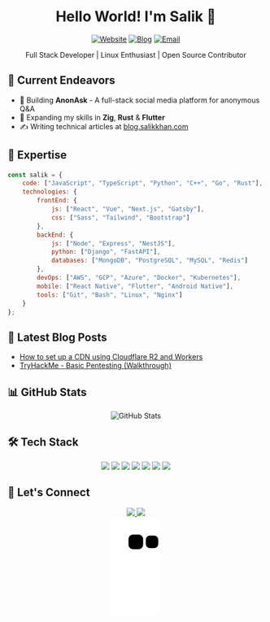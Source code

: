 <div align="center">
  
# Hello World! I'm Salik 👋

[![Website](https://img.shields.io/badge/Website-salikkhan.com-blue?style=for-the-badge&logo=google-chrome)](https://salikkhan.com)
[![Blog](https://img.shields.io/badge/Blog-blog.salikkhan.com-orange?style=for-the-badge&logo=rss)](https://blog.salikkhan.com)
[![Email](https://img.shields.io/badge/Email-contact@salikkhan.com-red?style=for-the-badge&logo=gmail)](mailto:contact@salikkhan.com)

Full Stack Developer | Linux Enthusiast | Open Source Contributor
</div>

## 🚀 Current Endeavors

- 🔭 Building **AnonAsk** - A full-stack social media platform for anonymous Q&A
- 🌱 Expanding my skills in **Zig**, **Rust** & **Flutter**
- ✍️ Writing technical articles at [blog.salikkhan.com](https://blog.salikkhan.com)

## 🎯 Expertise

```javascript
const salik = {
    code: ["JavaScript", "TypeScript", "Python", "C++", "Go", "Rust"],
    technologies: {
        frontEnd: {
            js: ["React", "Vue", "Next.js", "Gatsby"],
            css: ["Sass", "Tailwind", "Bootstrap"]
        },
        backEnd: {
            js: ["Node", "Express", "NestJS"],
            python: ["Django", "FastAPI"],
            databases: ["MongoDB", "PostgreSQL", "MySQL", "Redis"]
        },
        devOps: ["AWS", "GCP", "Azure", "Docker", "Kubernetes"],
        mobile: ["React Native", "Flutter", "Android Native"],
        tools: ["Git", "Bash", "Linux", "Nginx"]
    }
};
```

## 📖 Latest Blog Posts
<!-- BLOG-POST-LIST:START -->
- [How to set up a CDN using Cloudflare R2 and Workers](https://blog.salikkhan.com/how-to-set-up-a-cdn-using-cloudflare-r2-and-workers/)
- [TryHackMe - Basic Pentesting (Walkthrough)](https://blog.salikkhan.com/tryhackme-basic-pentesting-walkthrough/)
<!-- BLOG-POST-LIST:END -->

## 📊 GitHub Stats

<div align="center">
  <img src="https://github-readme-stats.vercel.app/api?username=0xSalik&show_icons=true&theme=tokyonight" alt="GitHub Stats" />
</div>

## 🛠️ Tech Stack
<!-- Note: Keep your most relevant/frequently used tools here -->
<div align="center">
  <img src="https://img.shields.io/badge/typescript-%23007ACC.svg?style=for-the-badge&logo=typescript&logoColor=white"/>
  <img src="https://img.shields.io/badge/react-%2320232a.svg?style=for-the-badge&logo=react&logoColor=%2361DAFB"/>
  <img src="https://img.shields.io/badge/node.js-6DA55F?style=for-the-badge&logo=node.js&logoColor=white"/>
  <img src="https://img.shields.io/badge/python-3670A0?style=for-the-badge&logo=python&logoColor=ffdd54"/>
  <img src="https://img.shields.io/badge/rust-%23000000.svg?style=for-the-badge&logo=rust&logoColor=white"/>
  <img src="https://img.shields.io/badge/docker-%230db7ed.svg?style=for-the-badge&logo=docker&logoColor=white"/>
  <img src="https://img.shields.io/badge/AWS-%23FF9900.svg?style=for-the-badge&logo=amazon-aws&logoColor=white"/>
</div>

## 🤝 Let's Connect
<div align="center">
  <a href="https://salikkhan.com/discord">
    <img src="https://img.shields.io/badge/Discord-%235865F2.svg?style=for-the-badge&logo=discord&logoColor=white"/>
  </a>
  <a href="https://blog.salikkhan.com/rss/">
    <img src="https://img.shields.io/badge/RSS-FFA500?style=for-the-badge&logo=rss&logoColor=white"/>
  </a>
</div>

<div align="center">
  <img src="https://raw.githubusercontent.com/0xSalik/0xSalik/output/github-contribution-grid-snake.svg" alt="Snake animation" />
</div>
